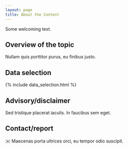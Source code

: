```yaml
---
layout: page
title: About the Content
---
```


Some welcoming text.

## Overview of the topic
Nullam quis porttitor purus, eu finibus justo.

## Data selection
{% include data_selection.html %}

## Advisory/disclaimer
Sed tristique placerat iaculis. In faucibus sem eget.

## Contact/report
✉️ Maecenas porta ultrices orci, eu tempor odio suscipit.
